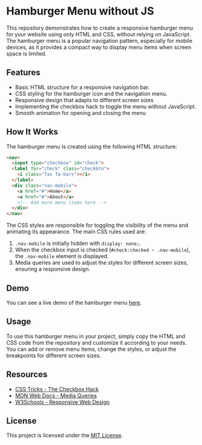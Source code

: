 # Hamburger Menu without JS

This repository demonstrates how to create a responsive hamburger menu for your website using only HTML and CSS, without relying on JavaScript. The hamburger menu is a popular navigation pattern, especially for mobile devices, as it provides a compact way to display menu items when screen space is limited.

## Features

- Basic HTML structure for a responsive navigation bar.
- CSS styling for the hamburger icon and the navigation menu.
- Responsive design that adapts to different screen sizes
- Implementing the checkbox hack to toggle the menu without JavaScript.
- Smooth animation for opening and closing the menu

## How It Works

The hamburger menu is created using the following HTML structure:

```html
<nav>
  <input type="checkbox" id="check">
  <label for="check" class="checkbtn">
    <i class="fas fa-bars"></i>
  </label>
  <div class="nav-mobile">
    <a href="#">Home</a>
    <a href="#">About</a>
    <!-- Add more menu items here -->
  </div>
</nav>
```

The CSS styles are responsible for toggling the visibility of the menu and animating its appearance. The main CSS rules used are:

1. `.nav-mobile` is initially hidden with `display: none;`.
2. When the checkbox input is checked (`#check:checked ~ .nav-mobile`), the `.nav-mobile` element is displayed.
3. Media queries are used to adjust the styles for different screen sizes, ensuring a responsive design.

## Demo

You can see a live demo of the hamburger menu [here](https://mukundkumra.github.io/hamburger/src/index.html).

## Usage

To use this hamburger menu in your project, simply copy the HTML and CSS code from the repository and customize it according to your needs. You can add or remove menu items, change the styles, or adjust the breakpoints for different screen sizes.

## Resources

- [CSS Tricks - The Checkbox Hack](https://css-tricks.com/the-checkbox-hack/)
- [MDN Web Docs - Media Queries](https://developer.mozilla.org/en-US/docs/Web/CSS/CSS_media_queries/Using_media_queries)
- [W3Schools - Responsive Web Design](https://www.w3schools.com/html/html_responsive.asp)

## License

This project is licensed under the [MIT License](LICENSE).
